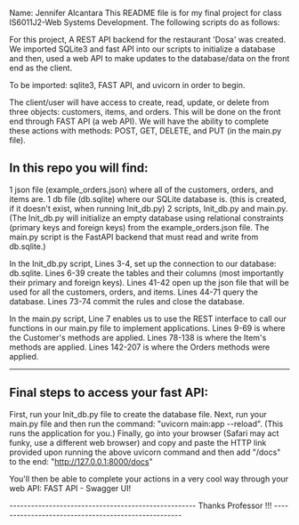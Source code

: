 Name: Jennifer Alcantara This README file is for my final project for class IS6011J2-Web Systems Development.
The following scripts do as follows:

For this project, A REST API backend for the restaurant 'Dosa' was created. We imported SQLite3 and fast API into our scripts to initialize a database and then, used a web API to make updates to the database/data on the front end as the client. 

To be imported: sqlite3, FAST API, and uvicorn in order to begin.

The client/user will have access to create, read, update, or delete from three objects: customers, items, and orders. This will be done on the front end through FAST API (a web API).
We will have the ability to complete these actions with methods: POST, GET, DELETE, and PUT (in the main.py file).

In this repo you will find:
---------------------------
1 json file (example_orders.json) where all of the customers, orders, and items are.
1 db file (db.sqlite) where our SQLite database is. (this is created, if it doesn't exist, when running Init_db.py)
2 scripts, Init_db.py and main.py. 
(The Init_db.py will initialize an empty database using relational constraints (primary keys and foreign keys) from the example_orders.json file. The main.py script is the FastAPI backend that must read and write from db.sqlite.)

In the Init_db.py script,
Lines 3-4, set up the connection to our database: db.sqlite.
Lines 6-39 create the tables and their columns (most importantly their primary and foreign keys).
Lines 41-42 open up the json file that will be used for all the customers, orders, and items.
Lines 44-71 query the database.
Lines 73-74 commit the rules and close the database.

In the main.py script,
Line 7 enables us to use the REST interface to call our functions in our main.py file to implement applications.
Lines 9-69 is where the Customer's methods are applied.
Lines 78-138 is where the Item's methods are applied.
Lines 142-207 is where the Orders methods were applied.

------------------------------------
Final steps to access your fast API:
------------------------------------
First, run your Init_db.py file to create the database file.
Next, run your main.py file and then run the command: "uvicorn main:app --reload". (This runs the application for you.)
Finally, go into your browser (Safari may act funky, use a different web browser) and copy and paste the HTTP link provided upon running the above uvicorn command and then add "/docs" to the end: "http://127.0.0.1:8000/docs"

You'll then be able to complete your actions in a very cool way through your web API: FAST API - Swagger UI!

*----------------------------------------------------*
Thanks Professor !!!
*----------------------------------------------------*
